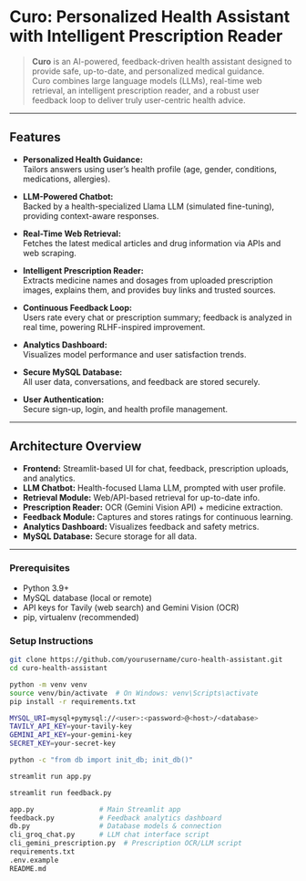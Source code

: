 # Curo: Personalized Health Assistant with Intelligent Prescription Reader

> **Curo** is an AI-powered, feedback-driven health assistant designed to provide safe, up-to-date, and personalized medical guidance.  
> Curo combines large language models (LLMs), real-time web retrieval, an intelligent prescription reader, and a robust user feedback loop to deliver truly user-centric health advice.

---

## Features

- **Personalized Health Guidance:**  
  Tailors answers using user’s health profile (age, gender, conditions, medications, allergies).

- **LLM-Powered Chatbot:**  
  Backed by a health-specialized Llama LLM (simulated fine-tuning), providing context-aware responses.

- **Real-Time Web Retrieval:**  
  Fetches the latest medical articles and drug information via APIs and web scraping.

- **Intelligent Prescription Reader:**  
  Extracts medicine names and dosages from uploaded prescription images, explains them, and provides buy links and trusted sources.

- **Continuous Feedback Loop:**  
  Users rate every chat or prescription summary; feedback is analyzed in real time, powering RLHF-inspired improvement.

- **Analytics Dashboard:**  
  Visualizes model performance and user satisfaction trends.

- **Secure MySQL Database:**  
  All user data, conversations, and feedback are stored securely.

- **User Authentication:**  
  Secure sign-up, login, and health profile management.

---

## Architecture Overview

- **Frontend:** Streamlit-based UI for chat, feedback, prescription uploads, and analytics.
- **LLM Chatbot:** Health-focused Llama LLM, prompted with user profile.
- **Retrieval Module:** Web/API-based retrieval for up-to-date info.
- **Prescription Reader:** OCR (Gemini Vision API) + medicine extraction.
- **Feedback Module:** Captures and stores ratings for continuous learning.
- **Analytics Dashboard:** Visualizes feedback and safety metrics.
- **MySQL Database:** Secure storage for all data.

---

### Prerequisites

- Python 3.9+
- MySQL database (local or remote)
- API keys for Tavily (web search) and Gemini Vision (OCR)
- pip, virtualenv (recommended)

### Setup Instructions

```bash
git clone https://github.com/yourusername/curo-health-assistant.git
cd curo-health-assistant

python -m venv venv
source venv/bin/activate  # On Windows: venv\Scripts\activate
pip install -r requirements.txt

MYSQL_URI=mysql+pymysql://<user>:<password>@<host>/<database>
TAVILY_API_KEY=your-tavily-key
GEMINI_API_KEY=your-gemini-key
SECRET_KEY=your-secret-key

python -c "from db import init_db; init_db()"

streamlit run app.py

streamlit run feedback.py

app.py                # Main Streamlit app
feedback.py           # Feedback analytics dashboard
db.py                 # Database models & connection
cli_groq_chat.py      # LLM chat interface script
cli_gemini_prescription.py  # Prescription OCR/LLM script
requirements.txt
.env.example
README.md
